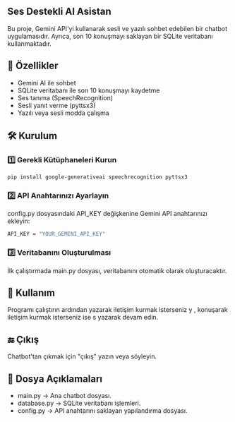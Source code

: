 ## Ses Destekli AI Asistan
Bu proje, Gemini API'yi kullanarak sesli ve yazılı sohbet edebilen bir chatbot uygulamasıdır. Ayrıca, son 10 konuşmayı saklayan bir SQLite veritabanı kullanmaktadır.

## 🚀 Özellikler
* Gemini AI ile sohbet
* SQLite veritabanı ile son 10 konuşmayı kaydetme
* Ses tanıma (SpeechRecognition)
* Sesli yanıt verme (pyttsx3)
* Yazılı veya sesli modda çalışma

## 🛠️ Kurulum
### 1️⃣ Gerekli Kütüphaneleri Kurun
```bash
pip install google-generativeai speechrecognition pyttsx3
```
### 2️⃣ API Anahtarınızı Ayarlayın
config.py dosyasındaki API_KEY değişkenine Gemini API anahtarınızı ekleyin:
```bash
API_KEY = "YOUR_GEMINI_API_KEY"
```
### 3️⃣ Veritabanını Oluşturulması
İlk çalıştırmada main.py dosyası, veritabanını otomatik olarak oluşturacaktır.

## 📌 Kullanım
Programı çalıştırın ardından yazarak iletişim kurmak isterseniz y , konuşarak iletişim kurmak isterseniz ise s yazarak devam edin.

## 🔚 Çıkış
Chatbot'tan çıkmak için "çıkış" yazın veya söyleyin.

## 📂 Dosya Açıklamaları
* main.py → Ana chatbot dosyası.
* database.py → SQLite veritabanı işlemleri.
* config.py → API anahtarını saklayan yapılandırma dosyası.
